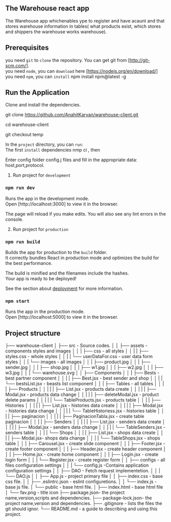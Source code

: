 ## The Warehouse react app

The  Warehouse app  whichenables ype to register and have acaunt and that stores warehouse information in tables( what products exist, which stores and shippers the warehouse works warehouse).<br />

## Prerequisites

you need `git` to `clone` the repository. You can get git from [http://git-scm.com/]. <br />
you need `node`, you can `download` here [https://nodejs.org/en/download/] <br />
you need `npm`, you can `install`  npm install npm@latest -g <br />

## Run the Application
Clone and install the dependencies.<br />

git clone https://github.com/AnahitKaryan/warehouse-client.git <br />

cd warehouse-client <br />

git checkout temp <br />

In the `project` directory, you can `run`: <br />
The first `install` dependencies nmp ci , then <br />

Enter config folder config.j files and fill in the appropriate data: <br />host,port,protocol.


1) Run project for `development` <br />

### `npm run dev`

Runs the app in the development mode.<br />
Open [http://localhost:3000] to view it in the browser.<br />

The page will reload if you make edits. You will also see any lint errors in the console. <br />

2) Run project for `production` 

### `npm run build`

Builds the app for production to the `build` folder.<br />
It correctly bundles React in production mode and optimizes the build for the best performance.<br />

The build is minified and the filenames include the hashes.<br />
Your app is ready to be deployed!<br />

See the section about [deployment](https://facebook.github.io/create-react-app/docs/deployment) for more information.<br />

### `npm start`

Runs the app in the production mode.<br />
Open [http://localhost:5000] to view it in the browser.<br />

## Project structure

├── warehouse-client
│   ├── src - Source codes.
│   │   ├── assets - components styles and images
│   │   |   ├── css - all styles
│   │   |   |    ├── styles.css - whole styles
│   │   |   |    └── userDataFor.css - user data form styles
│   │   |   └── images - all images
│   │   |        ├── product.jpg
│   │   |        ├── sender.jpg
│   │   |        ├── shop.jpg
│   │   |        ├── w1.jpg
│   │   |        ├── w2.jpg
│   │   |        ├── w3.jpg
│   │   |        └── warehouse.svg
│   │   ├── Components
│   │   |   ├── Bests - best partner component
│   │   |   |    ├── Best.jsx - best sender and shop
│   │   |   |    └── bestsList.jsx - beasts list component
│   │   |   ├── Tables - all tables
│   │   |   |    ├── Products
│   │   |   |    |   ├── List.jsx - products data create
│   │   |   |    |   ├── Modal.jsx - products data change 
│   │   |   |    |   ├── deleteModal.jsx - product delete params 
│   │   |   |    |   └── TableProducts.jsx - products table
│   │   |   |    ├── Histories
│   │   |   |    |   ├── List.jsx - histories data create
│   │   |   |    |   ├── Modal.jsx - histories data change 
│   │   |   |    |   └── TableHistoriess.jsx - histories table
│   │   |   |    ├── paginacion
│   │   |   |    |   ├── PaginacionTabla.jsx - create table paginacion
│   │   |   |    ├── Senders
│   │   |   |    |   ├── List.jsx - senders data create
│   │   |   |    |   ├── Modal.jsx - senders data change
│   │   |   |    |   └── TableSenders.jsx - senders table
│   │   |   |    └── Shops
│   │   |   |        ├── List.jsx - shops data create
│   │   |   |        ├── Modal.jsx- shops data change
│   │   |   |        └── TableShops.jsx - shops table
│   │   |   ├── Carousel.jsx - create slide component
│   │   |   ├── Footer.jsx - create footer component
│   │   |   ├── Header.jsx - create header component
│   │   |   ├── Home.jsx - create home component
│   │   |   ├── Login.jsx - create login form
│   │   |   └── Register.jsx - create register form
│   │   ├── configs - all files configuration settings
│   │   |   └── config.js -Contains application configuration settings
│   │   ├── DAO - Fetch request implementetion.
│   │   |   └── DAO.js
│   │   ├── App.js - project primary file 
│   │   ├── index.css - base css file.
│   │   ├── .eslintrc.json - eslint configuretions.
│   │   └── index.js - base js file.
│   └── public - base html file.
│       ├── index.html - base html file
│       └── fav.png - title icon
├── package.json-  the project name,version,scripts and dependencies.
├── package-lock.json-  the project name,version and dependencies.
├── .gitignore - lists the files the git should ignor.
└── README.md - a guide to describing and using this project.
